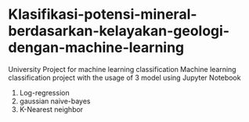 # Klasifikasi-potensi-mineral-berdasarkan-kelayakan-geologi-dengan-machine-learning
University Project for machine learning classification
Machine learning classification project with the usage of 3 model using Jupyter Notebook
1. Log-regression
2. gaussian naive-bayes
3. K-Nearest neighbor
